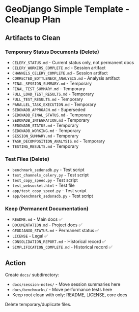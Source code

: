 # GeoDjango Simple Template - Cleanup Plan

## Artifacts to Clean

### Temporary Status Documents (Delete)
- `CELERY_STATUS.md` - Current status only, not permanent docs
- `CELERY_WORKERS_COMPLETE.md` - Session artifact
- `CHANNELS_CELERY_COMPLETE.md` - Session artifact  
- `CORRECTED_BOTTLENECK_ANALYSIS.md` - Analysis artifact
- `FINAL_SESSION_SUMMARY.md` - Temporary
- `FINAL_TEST_SUMMARY.md` - Temporary
- `FULL_LOAD_TEST_RESULTS.md` - Temporary
- `FULL_TEST_RESULTS.md` - Temporary
- `PARALLEL_TASK_EXECUTION.md` - Temporary
- `SEDONADB_APPROACH.md` - Superseded
- `SEDONADB_FINAL_STATUS.md` - Temporary
- `SEDONADB_INTEGRATION.md` - Temporary
- `SEDONADB_STATUS.md` - Temporary
- `SEDONADB_WORKING.md` - Temporary
- `SESSION_SUMMARY.md` - Temporary
- `TASK_DECOMPOSITION_ANALYSIS.md` - Temporary
- `TESTING_RESULTS.md` - Temporary

### Test Files (Delete)
- `benchmark_sedonadb.py` - Test script
- `test_channels_celery.py` - Test script
- `test_copy_speed.py` - Test script  
- `test_websocket.html` - Test file
- `app/test_copy_speed.py` - Test script
- `app/benchmark_sedonadb.py` - Test script

### Keep (Permanent Documentation)
- `README.md` - Main docs ✅
- `DOCUMENTATION.md` - Project docs ✅
- `GEODJANGO_STATUS.md` - Permanent status ✅
- `LICENSE` - Legal ✅
- `CONSOLIDATION_REPORT.md` - Historical record ✅
- `SIMPLIFICATION_COMPLETE.md` - Historical record ✅

## Action

Create `docs/` subdirectory:
- `docs/session-notes/` - Move session summaries here
- `docs/benchmarks/` - Move performance tests here
- Keep root clean with only: README, LICENSE, core docs

Delete temporary/duplicate files.

